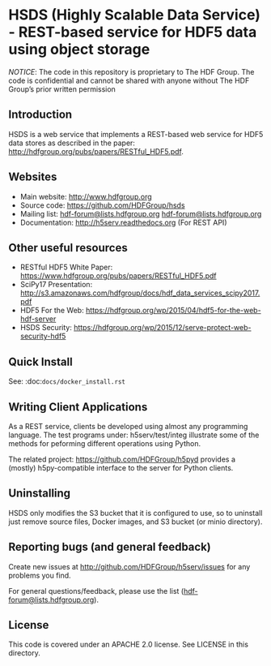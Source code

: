 HSDS (Highly Scalable Data Service) - REST-based service for HDF5 data using object storage
===========================================================================================

*NOTICE*: The code in this repository is proprietary to The HDF Group. The code is confidential
and cannot be shared with anyone without The HDF Group’s prior written permission

Introduction
------------
HSDS is a web service that implements a REST-based web service for HDF5 data stores
as described in the paper: http://hdfgroup.org/pubs/papers/RESTful_HDF5.pdf. 

Websites
--------

* Main website: http://www.hdfgroup.org
* Source code: https://github.com/HDFGroup/hsds
* Mailing list: hdf-forum@lists.hdfgroup.org <hdf-forum@lists.hdfgroup.org>
* Documentation: http://h5serv.readthedocs.org  (For REST API)

Other useful resources
----------------------

* RESTful HDF5 White Paper: https://www.hdfgroup.org/pubs/papers/RESTful_HDF5.pdf  
* SciPy17 Presentation: http://s3.amazonaws.com/hdfgroup/docs/hdf_data_services_scipy2017.pdf 
* HDF5 For the Web: https://hdfgroup.org/wp/2015/04/hdf5-for-the-web-hdf-server
* HSDS Security: https://hdfgroup.org/wp/2015/12/serve-protect-web-security-hdf5 


Quick Install
-------------

See: :doc:`docs/docker_install.rst`
 
 
Writing Client Applications
----------------------------
As a REST service, clients be developed using almost any programming language.  The 
test programs under: h5serv/test/integ illustrate some of the methods for peforming
different operations using Python. 

The related project: https://github.com/HDFGroup/h5pyd provides a (mostly) h5py-compatible 
interface to the server for Python clients.


Uninstalling
------------

HSDS only modifies the S3 bucket that it is configured to use, so to uninstall just remove 
source files, Docker images, and S3 bucket (or minio directory). 

    
Reporting bugs (and general feedback)
-------------------------------------

Create new issues at http://github.com/HDFGroup/h5serv/issues for any problems you find. 

For general questions/feedback, please use the list (hdf-forum@lists.hdfgroup.org).

License
-------

This code is covered under an APACHE 2.0 license.  See LICENSE in this directory.
